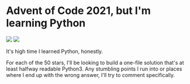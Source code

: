 # Advent of Code 2021, but I'm learning Python

![](https://img.shields.io/badge/day%20📅-5-blue)
![](https://img.shields.io/badge/stars%20⭐-10-yellow)

It's high time I learned Python, honestly.

For each of the 50 stars, I'll be looking to build a one-file solution that's
at least halfway readable Python3. Any stumbling points I run into or places
where I end up with the wrong answer, I'll try to comment specifically.
